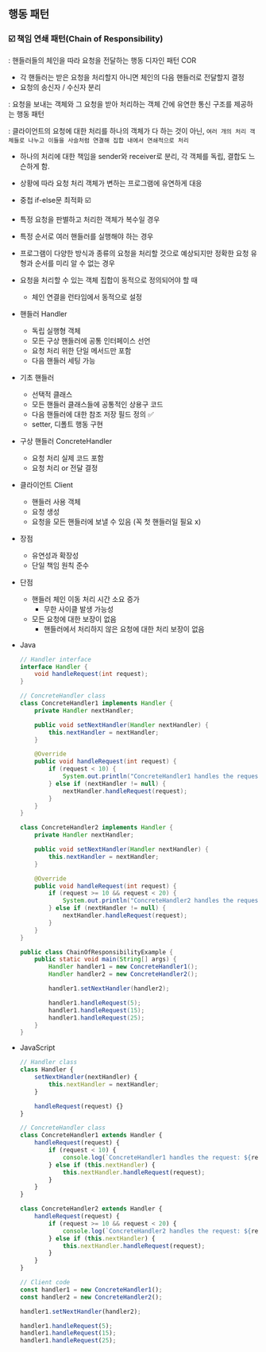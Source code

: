 ## 행동 패턴

### ☑️ 책임 연쇄 패턴(Chain of Responsibility)

: 핸들러들의 체인을 따라 요청을 전달하는 행동 디자인 패턴 COR

- 각 핸들러는 받은 요청을 처리할지 아니면 체인의 다음 핸들러로 전달할지 결정
- 요청의 송신자 / 수신자 분리

: 요청을 보내는 객체와 그 요청을 받아 처리하는 객체 간에 유연한 통신 구조를 제공하는 행동 패턴

: 클라이언트의 요청에 대한 처리를 하나의 객체가 다 하는 것이 아닌, `여러 개의 처리 객체들로 나누고 이들을 사슬처럼 연결해 집합 내에서 연쇄적으로 처리` 

- 하나의 처리에 대한 책임을 sender와 receiver로 분리, 각 객체를 독립, 결합도 느슨하게 함.
- 상황에 따라 요청 처리 객체가 변하는 프로그램에 유연하게 대응
- 중첩 if-else문 최적화 ☑️

- 특정 요청을 판별하고 처리한 객체가 복수일 경우
- 특정 순서로 여러 핸들러를 실행해야 하는 경우
- 프로그램이 다양한 방식과 종류의 요청을 처리할 것으로 예상되지만 정확한 요청 유형과 순서를 미리 알 수 없는 경우
- 요청을 처리할 수 있는 객체 집합이 동적으로 정의되어야 할 때
    - 체인 연결을 런타임에서 동적으로 설정

- 핸들러 Handler
    - 독립 실행형 객체
    - 모든 구상 핸들러에 공통 인터페이스 선언
    - 요청 처리 위한 단일 메서드만 포함
    - 다음 핸들러 세팅 가능
- 기초 핸들러
    - 선택적 클래스
    - 모든 핸들러 클래스들에 공통적인 상용구 코드
    - 다음 핸들러에 대한 참조 저장 필드 정의 ✅
    - setter, 디폴트 행동 구현
- 구상 핸들러 ConcreteHandler
    - 요청 처리 실제 코드 포함
    - 요청 처리 or 전달 결정
- 클라이언트 Client
    - 핸들러 사용 객체
    - 요청 생성
    - 요청을 모든 핸들러에 보낼 수 있음 (꼭 첫 핸들러일 필요 x)

- 장점
    - 유연성과 확장성
    - 단일 책임 원칙 준수
- 단점
    - 핸들러 체인 이동 처리 시간 소요 증가
        - 무한 사이클 발생 가능성
    - 모든 요청에 대한 보장이 없음
        - 핸들러에서 처리하지 않은 요청에 대한 처리 보장이 없음

- Java
    
    ```java
    // Handler interface
    interface Handler {
        void handleRequest(int request);
    }
    ```
    
    ```java
    // ConcreteHandler class
    class ConcreteHandler1 implements Handler {
        private Handler nextHandler;
    
        public void setNextHandler(Handler nextHandler) {
            this.nextHandler = nextHandler;
        }
    
        @Override
        public void handleRequest(int request) {
            if (request < 10) {
                System.out.println("ConcreteHandler1 handles the request: " + request);
            } else if (nextHandler != null) {
                nextHandler.handleRequest(request);
            }
        }
    }
    
    class ConcreteHandler2 implements Handler {
        private Handler nextHandler;
    
        public void setNextHandler(Handler nextHandler) {
            this.nextHandler = nextHandler;
        }
    
        @Override
        public void handleRequest(int request) {
            if (request >= 10 && request < 20) {
                System.out.println("ConcreteHandler2 handles the request: " + request);
            } else if (nextHandler != null) {
                nextHandler.handleRequest(request);
            }
        }
    }
    ```
    
    ```java
    public class ChainOfResponsibilityExample {
        public static void main(String[] args) {
            Handler handler1 = new ConcreteHandler1();
            Handler handler2 = new ConcreteHandler2();
    
            handler1.setNextHandler(handler2);
    
            handler1.handleRequest(5);
            handler1.handleRequest(15);
            handler1.handleRequest(25);
        }
    }
    ```
    

- JavaScript
    
    ```jsx
    // Handler class
    class Handler {
        setNextHandler(nextHandler) {
            this.nextHandler = nextHandler;
        }
    
        handleRequest(request) {}
    }
    ```
    
    ```jsx
    // ConcreteHandler class
    class ConcreteHandler1 extends Handler {
        handleRequest(request) {
            if (request < 10) {
                console.log(`ConcreteHandler1 handles the request: ${request}`);
            } else if (this.nextHandler) {
                this.nextHandler.handleRequest(request);
            }
        }
    }
    
    class ConcreteHandler2 extends Handler {
        handleRequest(request) {
            if (request >= 10 && request < 20) {
                console.log(`ConcreteHandler2 handles the request: ${request}`);
            } else if (this.nextHandler) {
                this.nextHandler.handleRequest(request);
            }
        }
    }
    ```
    
    ```jsx
    // Client code
    const handler1 = new ConcreteHandler1();
    const handler2 = new ConcreteHandler2();
    
    handler1.setNextHandler(handler2);
    
    handler1.handleRequest(5);
    handler1.handleRequest(15);
    handler1.handleRequest(25);
    ```